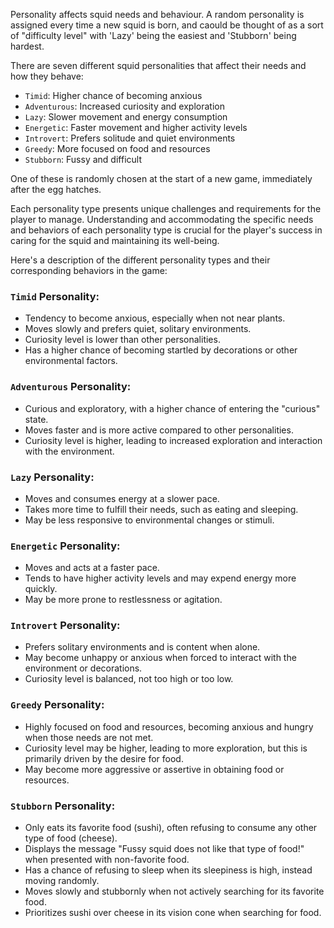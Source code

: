 Personality affects squid needs and behaviour. A random personality is assigned every time a new squid is born, and caould be thought of as a sort of "difficulty level" with 'Lazy' being the easiest and 'Stubborn' being hardest.

There are seven different squid personalities that affect their needs and how they behave: 

* `Timid`: Higher chance of becoming anxious 
* `Adventurous`: Increased curiosity and exploration 
* `Lazy`: Slower movement and energy consumption 
* `Energetic`: Faster movement and higher activity levels 
* `Introvert`: Prefers solitude and quiet environments 
* `Greedy`: More focused on food and resources
* `Stubborn`: Fussy and difficult 

One of these is randomly chosen  at the start of a new game, immediately after the egg hatches. 

Each personality type presents unique challenges and requirements for the player to manage. Understanding and accommodating the specific needs and behaviors of each personality type is crucial for the player's success in caring for the squid and maintaining its well-being.

Here's a description of the different personality types and their corresponding behaviors in the game:

### `Timid` Personality:

* Tendency to become anxious, especially when not near plants.
* Moves slowly and prefers quiet, solitary environments.
* Curiosity level is lower than other personalities.
* Has a higher chance of becoming startled by decorations or other environmental factors.


### `Adventurous` Personality:

* Curious and exploratory, with a higher chance of entering the "curious" state.
* Moves faster and is more active compared to other personalities.
* Curiosity level is higher, leading to increased exploration and interaction with the environment.


### `Lazy` Personality:

* Moves and consumes energy at a slower pace.
* Takes more time to fulfill their needs, such as eating and sleeping.
* May be less responsive to environmental changes or stimuli.


### `Energetic` Personality:

* Moves and acts at a faster pace.
* Tends to have higher activity levels and may expend energy more quickly.
* May be more prone to restlessness or agitation.


### `Introvert` Personality:

* Prefers solitary environments and is content when alone.
* May become unhappy or anxious when forced to interact with the environment or decorations.
* Curiosity level is balanced, not too high or too low.


### `Greedy` Personality:

* Highly focused on food and resources, becoming anxious and hungry when those needs are not met.
* Curiosity level may be higher, leading to more exploration, but this is primarily driven by the desire for food.
* May become more aggressive or assertive in obtaining food or resources.


### `Stubborn` Personality:

* Only eats its favorite food (sushi), often refusing to consume any other type of food (cheese).
* Displays the message "Fussy squid does not like that type of food!" when presented with non-favorite food.
* Has a chance of refusing to sleep when its sleepiness is high, instead moving randomly.
* Moves slowly and stubbornly when not actively searching for its favorite food.
* Prioritizes sushi over cheese in its vision cone when searching for food.
